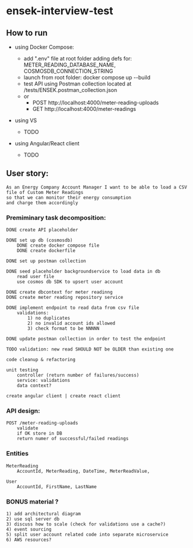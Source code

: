# ensek-interview-test

## How to run
- using Docker Compose:
	- add ".env" file at root folder adding defs for: METER_READING_DATABASE_NAME, COSMOSDB_CONNECTION_STRING
	- launch from root folder: docker compose up --build
	- test API using Postman collection located at /tests/ENSEK.postman_collection.json
	- or 
		- POST http://localhost:4000/meter-reading-uploads
		- GET http://localhost:4000/meter-readings

- using VS
	- TODO

- using Angular/React client
	- TODO


## User story:
	
	As an Energy Company Account Manager I want to be able to load a CSV file of Custom Meter Readings
	so that we can monitor their energy consumption
	and charge them accordingly
	
### Premiminary task decomposition:
		
	DONE create API placeholder
	
	DONE set up db (cosmosdb)
		DONE create docker compose file
		DONE create dockerfile

	DONE set up postman collection

	DONE seed placeholder backgroundservice to load data in db
		read user file
		use cosmos db SDK to upsert user account
	
	DONE create dbcontext for meter readinng
	DONE create meter reading repository service

	DONE implement endpoint to read data from csv file
		validations: 
			1) no duplicates
			2) no invalid account ids allowed
			3) check format to be NNNNN

	DONE update postman collection in order to test the endpoint

	TODO validation: new read SHOULD NOT be OLDER than existing one

	code cleanup & refactoring

	unit testing
		controller (return number of failures/success)
		service: validations
		data context?

	create angular client | create react client
	
### API design:
	
	POST /meter-reading-uploads
		validate
		if OK store in DB
		return numer of successful/failed readings
	
### Entities
	
	MeterReading 
		AccountId, MeterReading, DateTime, MeterReadValue,

	User
		AccountId, FirstName, LastName
	
### BONUS material ?
	1) add architectural diagram
	2) use sql server db
	3) discuss how to scale (check for validations use a cache?)
	4) event sourcing
	5) split user account related code into separate microservice
	6) AWS resources?
